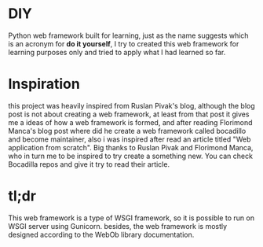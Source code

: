 # DIY

Python web framework built for learning, just as the name suggests which is an acronym for **do it yourself**, I try to created this web framework for learning purposes only and tried to apply what I had learned so far.

# Inspiration

this project was heavily inspired from Ruslan Pivak's blog, although the blog post is not about creating a web framework, at least from that post it gives me a ideas of how a web framework is formed, and after reading Florimond Manca's blog post where did he create a web framework called bocadillo and become maintainer, also i was inspired after read an article titled "Web application from scratch". Big thanks to Ruslan Pivak and Florimond Manca, who in turn me to be inspired to try create a something new. You can check Bocadilla repos and give it try to read their article.

# tl;dr

This web framework is a type of WSGI framework, so it is possible to run on WSGI server using Gunicorn. besides, the web framework is mostly designed according to the WebOb library documentation.
